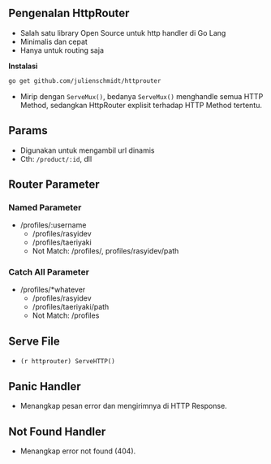 ## Pengenalan HttpRouter
- Salah satu library Open Source untuk http handler di Go Lang
- Minimalis dan cepat
- Hanya untuk routing saja

**Instalasi**
```bash
go get github.com/julienschmidt/httprouter
```
- Mirip dengan `ServeMux()`, bedanya `ServeMux()` menghandle semua HTTP Method, sedangkan HttpRouter explisit terhadap HTTP Method tertentu.

## Params
- Digunakan untuk mengambil url dinamis
- Cth: `/product/:id`, dll

## Router Parameter
### Named Parameter
- /profiles/:username
  - /profiles/rasyidev
  - /profiles/taeriyaki
  - Not Match: /profiles/, profiles/rasyidev/path

### Catch All Parameter
- /profiles/*whatever
  - /profiles/rasyidev
  - /profiles/taeriyaki/path
  - Not Match: /profiles

## Serve File
- `(r httprouter) ServeHTTP()`

## Panic Handler
- Menangkap pesan error dan mengirimnya di HTTP Response.

## Not Found Handler
- Menangkap error not found (404). 